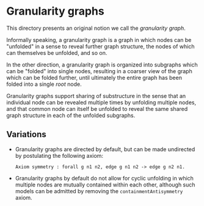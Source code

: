 # Granularity graphs

This directory presents an original notion we call the *granularity graph*.

Informally speaking, a granularity graph is a graph in which nodes can be
"unfolded" in a sense to reveal further graph structure, the nodes of which can
themselves be unfolded, and so on.

In the other direction, a granularity graph is organized into subgraphs which
can be "folded" into single nodes, resulting in a coarser view of the graph
which can be folded further, until ultimately the entire graph has been folded
into a single *root* node.

Granularity graphs support sharing of substructure in the sense that an
individual node can be revealed multiple times by unfolding multiple nodes, and
that common node can itself be unfolded to reveal the same shared graph
structure in each of the unfolded subgraphs.

## Variations

- Granularity graphs are directed by default, but can be made undirected by
  postulating the following axiom:

  ```coq
  Axiom symmetry : forall g n1 n2, edge g n1 n2 -> edge g n2 n1.
  ```
- Granularity graphs by default do not allow for cyclic unfolding in which
  multiple nodes are mutually contained within each other, although such models
  can be admitted by removing the `containmentAntisymmetry` axiom.
